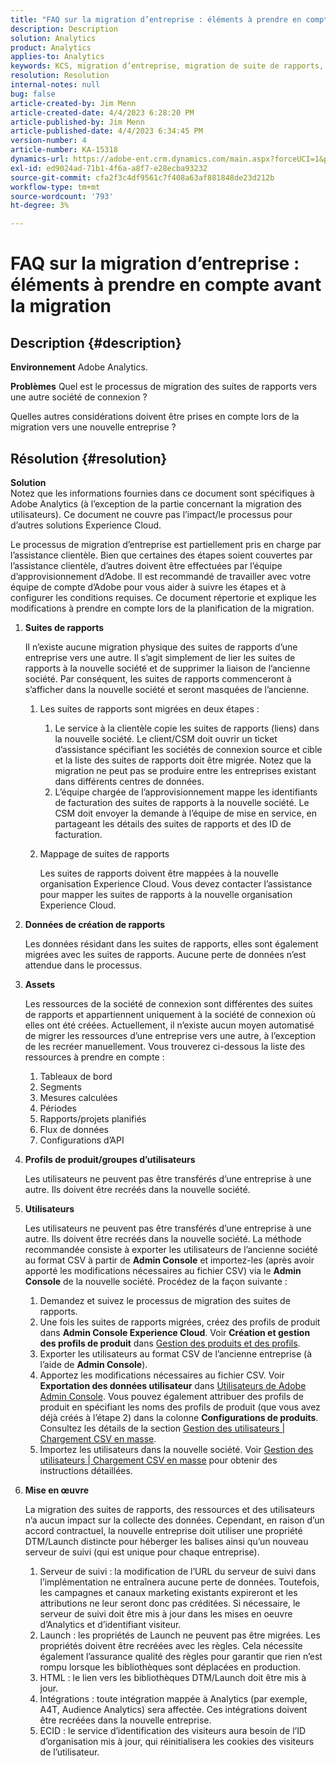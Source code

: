 ```yaml
---
title: "FAQ sur la migration d’entreprise : éléments à prendre en compte avant la migration"
description: Description
solution: Analytics
product: Analytics
applies-to: Analytics
keywords: KCS, migration d’entreprise, migration de suite de rapports, Adobe Analytics, Admin Console, FAQ, nouvelle entreprise, configuration, CSM, équipe de compte d’Adobe, FAQ
resolution: Resolution
internal-notes: null
bug: false
article-created-by: Jim Menn
article-created-date: 4/4/2023 6:28:20 PM
article-published-by: Jim Menn
article-published-date: 4/4/2023 6:34:45 PM
version-number: 4
article-number: KA-15318
dynamics-url: https://adobe-ent.crm.dynamics.com/main.aspx?forceUCI=1&pagetype=entityrecord&etn=knowledgearticle&id=537db277-16d3-ed11-a7c7-6045bd006b4b
exl-id: ed9024ad-71b1-4f6a-a8f7-e28ecba93232
source-git-commit: cfa2f3c4df9561c7f408a63af881848de23d212b
workflow-type: tm+mt
source-wordcount: '793'
ht-degree: 3%

---
```


# FAQ sur la migration d’entreprise : éléments à prendre en compte avant la migration

## Description {#description}


<b>Environnement</b>
Adobe Analytics.

<b>Problèmes</b>
Quel est le processus de migration des suites de rapports vers une autre société de connexion ?

Quelles autres considérations doivent être prises en compte lors de la migration vers une nouvelle entreprise ?


## Résolution {#resolution}


<b>Solution</b>
<br>Notez que les informations fournies dans ce document sont spécifiques à Adobe Analytics (à l’exception de la partie concernant la migration des utilisateurs). Ce document ne couvre pas l’impact/le processus pour d’autres solutions Experience Cloud.<br>




Le processus de migration d’entreprise est partiellement pris en charge par l’assistance clientèle. Bien que certaines des étapes soient couvertes par l’assistance clientèle, d’autres doivent être effectuées par l’équipe d’approvisionnement d’Adobe. Il est recommandé de travailler avec votre équipe de compte d’Adobe pour vous aider à suivre les étapes et à configurer les conditions requises. Ce document répertorie et explique les modifications à prendre en compte lors de la planification de la migration.

1. <b>Suites de rapports</b>

   Il n’existe aucune migration physique des suites de rapports d’une entreprise vers une autre. Il s’agit simplement de lier les suites de rapports à la nouvelle société et de supprimer la liaison de l’ancienne société. Par conséquent, les suites de rapports commenceront à s’afficher dans la nouvelle société et seront masquées de l’ancienne.

   1. Les suites de rapports sont migrées en deux étapes :
      1. Le service à la clientèle copie les suites de rapports (liens) dans la nouvelle société. Le client/CSM doit ouvrir un ticket d’assistance spécifiant les sociétés de connexion source et cible et la liste des suites de rapports doit être migrée. Notez que la migration ne peut pas se produire entre les entreprises existant dans différents centres de données.
      2. L’équipe chargée de l’approvisionnement mappe les identifiants de facturation des suites de rapports à la nouvelle société. Le CSM doit envoyer la demande à l’équipe de mise en service, en partageant les détails des suites de rapports et des ID de facturation.
   2. Mappage de suites de rapports

      Les suites de rapports doivent être mappées à la nouvelle organisation Experience Cloud. Vous devez contacter l’assistance pour mapper les suites de rapports à la nouvelle organisation Experience Cloud.
2. <b>Données de création de rapports</b>

   Les données résidant dans les suites de rapports, elles sont également migrées avec les suites de rapports. Aucune perte de données n’est attendue dans le processus.
3. <b>Assets</b>

   Les ressources de la société de connexion sont différentes des suites de rapports et appartiennent uniquement à la société de connexion où elles ont été créées. Actuellement, il n’existe aucun moyen automatisé de migrer les ressources d’une entreprise vers une autre, à l’exception de les recréer manuellement. Vous trouverez ci-dessous la liste des ressources à prendre en compte :

   1. Tableaux de bord
   2. Segments
   3. Mesures calculées 
   4. Périodes
   5. Rapports/projets planifiés
   6. Flux de données
   7. Configurations d’API
4. <b>Profils de produit/groupes d’utilisateurs</b>

   Les utilisateurs ne peuvent pas être transférés d’une entreprise à une autre. Ils doivent être recréés dans la nouvelle société.
5. <b>Utilisateurs</b>

   Les utilisateurs ne peuvent pas être transférés d’une entreprise à une autre. Ils doivent être recréés dans la nouvelle société. La méthode recommandée consiste à exporter les utilisateurs de l’ancienne société au format CSV à partir de <b>Admin Console</b> et importez-les (après avoir apporté les modifications nécessaires au fichier CSV) via le <b>Admin Console</b> de la nouvelle société. Procédez de la façon suivante :

   1. Demandez et suivez le processus de migration des suites de rapports.
   2. Une fois les suites de rapports migrées, créez des profils de produit dans <b>Admin Console Experience Cloud</b>. Voir <b>Création et gestion des profils de produit</b> dans [Gestion des produits et des profils](https://helpx.adobe.com/in/enterprise/using/manage-products-and-profiles.html).
   3. Exporter les utilisateurs au format CSV de l’ancienne entreprise (à l’aide de <b>Admin Console</b>).
   4. Apportez les modifications nécessaires au fichier CSV. Voir <b>Exportation des données utilisateur</b> dans [Utilisateurs de Adobe Admin Console](https://helpx.adobe.com/in/enterprise/using/users.html). Vous pouvez également attribuer des profils de produit en spécifiant les noms des profils de produit (que vous avez déjà créés à l’étape 2) dans la colonne <b>Configurations de produits</b>. Consultez les détails de la section [Gestion des utilisateurs | Chargement CSV en masse](https://helpx.adobe.com/in/enterprise/using/bulk-upload-users.html).
   5. Importez les utilisateurs dans la nouvelle société. Voir [Gestion des utilisateurs | Chargement CSV en masse](https://helpx.adobe.com/in/enterprise/using/bulk-upload-users.html) pour obtenir des instructions détaillées.
6. <b>Mise en œuvre</b>

   La migration des suites de rapports, des ressources et des utilisateurs n’a aucun impact sur la collecte des données. Cependant, en raison d’un accord contractuel, la nouvelle entreprise doit utiliser une propriété DTM/Launch distincte pour héberger les balises ainsi qu’un nouveau serveur de suivi (qui est unique pour chaque entreprise).

   1. Serveur de suivi : la modification de l’URL du serveur de suivi dans l’implémentation ne entraînera aucune perte de données. Toutefois, les campagnes et canaux marketing existants expireront et les attributions ne leur seront donc pas créditées. Si nécessaire, le serveur de suivi doit être mis à jour dans les mises en oeuvre d’Analytics et d’identifiant visiteur.
   2. Launch : les propriétés de Launch ne peuvent pas être migrées. Les propriétés doivent être recréées avec les règles. Cela nécessite également l’assurance qualité des règles pour garantir que rien n’est rompu lorsque les bibliothèques sont déplacées en production.
   3. HTML : le lien vers les bibliothèques DTM/Launch doit être mis à jour.
   4. Intégrations : toute intégration mappée à Analytics (par exemple, A4T, Audience Analytics) sera affectée. Ces intégrations doivent être recréées dans la nouvelle entreprise.
   5. ECID : le service d’identification des visiteurs aura besoin de l’ID d’organisation mis à jour, qui réinitialisera les cookies des visiteurs de l’utilisateur.
